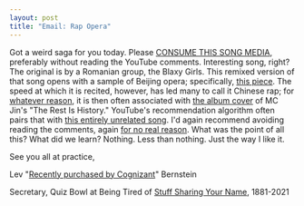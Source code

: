 ```yaml
---
layout: post
title: "Email: Rap Opera"
---
```


Got a weird saga for you today. Please [CONSUME THIS SONG MEDIA](https://www.youtube.com/watch?v=5R6rwk7_Gl4), preferably without reading the YouTube comments. Interesting song, right? The original is by a Romanian group, the Blaxy Girls. This remixed version of that song opens with a sample of Beijing opera; specifically, [this piece](https://youtu.be/EmHYhDXz-Zs). The speed at which it is recited, however, has led many to call it Chinese rap; for [whatever reason](https://en.wikipedia.org/wiki/Racism), it is then often associated with [the album cover](https://www.youtube.com/watch?v=-lGFpyuuchg) of MC Jin's "The Rest Is History." YouTube's recommendation algorithm often pairs that with [this entirely unrelated song](https://www.youtube.com/watch?v=7CawoPNkY00). I'd again recommend avoiding reading the comments, again [for no real reason](https://en.wikipedia.org/wiki/Racism). What was the point of all this? What did we learn? Nothing. Less than nothing. Just the way I like it.

See you all at practice,

Lev "[Recently purchased by Cognizant](https://www.prnewswire.com/news-releases/cognizant-to-acquire-lev-to-expand-digital-marketing-expertise-301028250.html)" Bernstein

Secretary, Quiz Bowl at Being Tired of [Stuff Sharing Your Name](https://en.wikipedia.org/wiki/Bulgarian_lev), 1881-2021